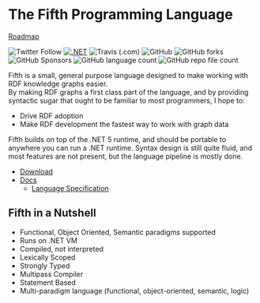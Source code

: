 # The Fifth Programming Language

[Roadmap](/roadmap)

![Twitter Follow](https://img.shields.io/twitter/follow/aabs?style=social)
[![.NET](https://github.com/aabs/fifthlang/actions/workflows/dotnet.yml/badge.svg)](https://github.com/aabs/fifthlang/actions/workflows/dotnet.yml)
![Travis (.com)](https://img.shields.io/travis/com/aabs/fifthlang)
![GitHub](https://img.shields.io/github/license/aabs/fifthlang)
![GitHub forks](https://img.shields.io/github/forks/aabs/fifthlang?style=social)
![GitHub Sponsors](https://img.shields.io/github/sponsors/aabs?style=social)
![GitHub language count](https://img.shields.io/github/languages/count/aabs/fifthlang)
![GitHub repo file count](https://img.shields.io/github/directory-file-count/aabs/fifthlang)

Fifth is a small, general purpose language designed to make working with RDF knowledge graphs easier.  
By making RDF graphs a first class part of the language, and by providing syntactic sugar that 
ought to be familiar to most programmers, I hope to:

- Drive RDF adoption
- Make RDF development the fastest way to work with graph data

Fifth builds on top of the .NET 5 runtime, and should be portable to anywhere you can run a .NET runtime.
Syntax design is still quite fluid, and most features are not present, but the language pipeline is mostly done. 

- [Download](#)
- [Docs](#)
  - [Language Specification](#)

## Fifth in a Nutshell

- Functional, Object Oriented, Semantic paradigms supported
- Runs on .NET VM
- Compiled, not interpreted
- Lexically Scoped
- Strongly Typed
- Multipass Compiler
- Statement Based
- Multi-paradigm language (functional, object-oriented, semantic, logic)
